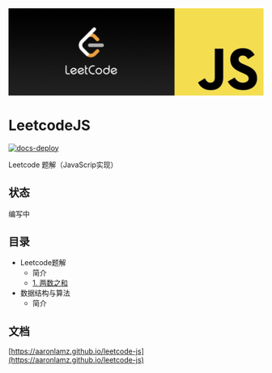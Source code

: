 <div align="center">
<img src="./hero.png">
</div>


# LeetcodeJS 

[![docs-deploy](https://github.com/aaronlamz/leetcode-js/actions/workflows/docs-deploy.yml/badge.svg)](https://github.com/aaronlamz/leetcode-js/actions/workflows/docs-deploy.yml)


Leetcode 题解（JavaScrip实现）

## 状态
编写中

## 目录

- Leetcode题解
  - 简介
  - [1. 两数之和](https://aaronlamz.github.io/leetcode-js/md/leetcode/01/)
- 数据结构与算法
  - 简介



## 文档
[https://aaronlamz.github.io/leetcode-js](https://aaronlamz.github.io/leetcode-js)
